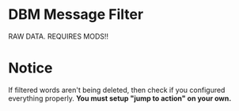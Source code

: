 # DBM Message Filter
RAW DATA. REQUIRES MODS!!

# Notice

If filtered words aren't being deleted, then check if you configured everything properly.
**You must setup "jump to action" on your own.**
